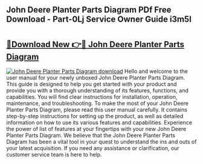 ## John Deere Planter Parts Diagram PDf Free Download - Part-0Lj Service Owner Guide i3m5I

# <h2><a href="http://dfmweo6.blite.top/?on=John+Deere+Planter+Parts+Diagram">🔗Download New 👉🔴 John Deere Planter Parts Diagram</a></h2>

[![John Deere Planter Parts Diagram download](https://i.imgur.com/lujVjoI.png)](http://dfmweo6.blite.top/?on=John+Deere+Planter+Parts+Diagram)
Hello and welcome to the user manual for your newly unboxed John Deere Planter Parts Diagram. This guide is designed to help you get started with your product and provide you with a thorough understanding of its features, functions, and capabilities. You will find clear instructions for installation, operation, maintenance, and troubleshooting. To make the most of your John Deere Planter Parts Diagram, please read this user manual carefully. It contains step-by-step instructions for setting up the product, as well as detailed information on how to use its various features and capabilities. Experience the power of list of features at your fingertips with your new John Deere Planter Parts Diagram. We believe that the John Deere Planter Parts Diagram has been a vital tool in your quest to understand the ins and outs of your latest acquisition. If you need any assistance or clarification, our customer service team is here to help.
